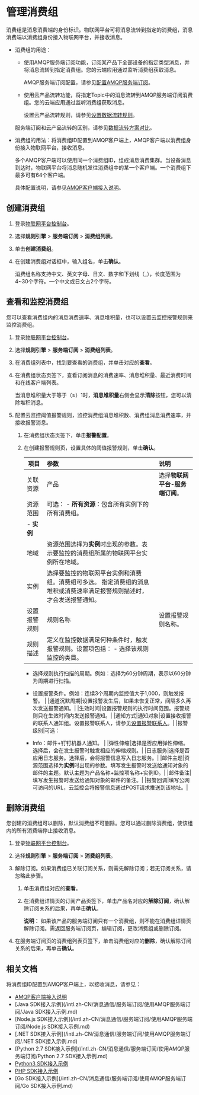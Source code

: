 # 管理消费组

消费组是消息消费端的身份标识。物联网平台可将消息流转到指定的消费组，消息消费端以消费组身份接入物联网平台，并接收消息。

-   消费组的用途：

    -   使用AMQP服务端订阅功能，订阅某产品下全部设备的指定类型消息，并将消息流转到指定消费组。您的云端应用通过监听消费组获取消息。

        AMQP服务端订阅配置，请参见[配置AMQP服务端订阅](/intl.zh-CN/消息通信/服务端订阅/使用AMQP服务端订阅/配置AMQP服务端订阅.md)。

    -   使用云产品流转功能，将指定Topic中的消息流转到AMQP服务端订阅消费组。您的云端应用通过监听消费组获取消息。

        设置云产品流转规则，请参见[设置数据流转规则](/intl.zh-CN/消息通信/云产品流转/设置数据流转规则.md)。

    服务端订阅和云产品流转的区别，请参见[数据流转方案对比](/intl.zh-CN/消息通信/云产品流转/数据流转方案对比.md)。

-   消费组的用法：将消费组ID配置到AMQP客户端上，AMQP客户端以消费组身份接入物联网平台，接收消息。

    多个AMQP客户端可以使用同一个消费组ID，组成消息消费集群。当设备消息到达时，物联网平台将消息随机发往消费组中的某一个客户端。一个消费组下最多可有64个客户端。

    具体配置说明，请参见[AMQP客户端接入说明](/intl.zh-CN/消息通信/服务端订阅/使用AMQP服务端订阅/AMQP客户端接入说明.md)。


## 创建消费组

1.  登录[物联网平台控制台](http://iot.console.aliyun.com/)。

2.  选择**规则引擎** \> **服务端订阅** \> **消费组列表**。

3.  单击**创建消费组**。

4.  在创建消费组对话框中，输入组名，单击**确认**。

    消费组名称支持中文、英文字母、日文、数字和下划线（\_），长度范围为4~30个字符。一个中文或日文占2个字符。


## 查看和监控消费组

您可以查看消费组内的消息消费速率、消息堆积量，也可以设置云监控报警规则来监控消费组。

1.  登录[物联网平台控制台](http://iot.console.aliyun.com/)。

2.  选择**规则引擎** \> **服务端订阅** \> **消费组列表**。

3.  在消费组列表中，找到要查看的消费组，并单击对应的**查看**。

4.  在消费组状态页签下，查看订阅消息的消费速率、消息堆积量、最近消费时间和在线客户端列表。

    当消息堆积量大于等于（≥）1时，**消息堆积量**右侧会显示**清除**按钮，您可以清除堆积消息。

5.  配置云监控阈值报警规则，监控消费组消息堆积数、消费组消息消费速率，并接收报警消息。

    1.  在消费组状态页签下，单击**报警配置**。

    2.  在创建报警规则页，设置具体的阈值报警规则，单击**确认**。

        |项目|参数|说明|
        |--|:-|:-|
        |关联资源|产品|选择**物联网平台-服务端订阅**。|
        |资源范围|可选：        -   **所有资源**：包含所有实例下的所有消费组。
        -   **实例** |
        |地域|资源范围选择为**实例**时出现的参数。表示要监控的消费组所属的物联网平台实例所在地域。|
        |实例|选择要监控的物联网平台实例和消费组。消费组可多选。 指定消费组的消息堆积或消费速率满足报警规则描述时，才会发送报警通知。 |
        |设置报警规则|规则名称|设置报警规则名称。|
        |规则描述|定义在监控数据满足何种条件时，触发报警规则。设置项包括：         -   选择该规则监控的类目。
        -   选择规则执行扫描的周期。例如：选择为60分钟周期，表示以60分钟为周期进行扫描。
        -   设置报警条件。例如：连续3个周期内监控值大于1,000，则触发报警。 |
        |通道沉默周期|设置报警发生后，如果未恢复正常，间隔多久再次发送报警通知。|
        |生效时间|设置报警规则的执行时间范围。报警规则只在生效时间内发送报警通知。|
        |通知方式|通知对象|设置接收报警的联系人通知组。设置报警联系人，请参见[设置报警联系人](/intl.zh-CN/最佳实践/监控运维/使用云监控监控IoT资源/设置报警联系人.md)。|
        |报警级别|可选：

        -   Info：邮件+钉钉机器人通知。 |
        |弹性伸缩|选择是否应用弹性伸缩。选择后，会在发生报警时触发相应的伸缩规则。|
        |日志服务|选择是否应用日志服务。选择后，会将报警信息写入日志服务。|
        |邮件主题|资源范围选择为**实例**时出现的参数。填写发生报警时发送给通知对象的邮件的主题。默认主题为产品名称+监控项名称+实例ID。|
        |邮件备注|填写发生报警时发送给通知对象的邮件的备注。|
        |报警回调|填写公网可访问的URL，云监控会将报警信息通过POST请求推送到该地址。|


## 删除消费组

您创建的消费组可以删除，默认消费组不可删除。您可以通过删除消费组，使该组内的所有消费端停止接收消息。

1.  登录[物联网平台控制台](http://iot.console.aliyun.com/)。

2.  选择**规则引擎** \> **服务端订阅** \> **消费组列表**。

3.  解除订阅。如果消费组已关联订阅关系，则需先解除订阅；若无订阅关系，请忽略此步骤。

    1.  单击消费组对应的**查看**。

    2.  在消费组详情页的订阅产品页签下，单击产品名对应的**解除订阅**，确认解除订阅关系的后果，再单击**确认**。

        **说明：** 如果该产品的服务端订阅只有一个消费组，则不能在消费组详情页解除订阅。需返回服务端订阅页，编辑订阅，更改消费组或删除订阅。

4.  在服务端订阅页的消费组列表页签下，单击消费组对应的**删除**，确认解除订阅关系的后果，再单击**确认**。


## 相关文档

将消费组ID配置到AMQP客户端上，以接收消息，请参见：

-   [AMQP客户端接入说明](/intl.zh-CN/消息通信/服务端订阅/使用AMQP服务端订阅/AMQP客户端接入说明.md)
-   [Java SDK接入示例](/intl.zh-CN/消息通信/服务端订阅/使用AMQP服务端订阅/Java SDK接入示例.md)
-   [Node.js SDK接入示例](/intl.zh-CN/消息通信/服务端订阅/使用AMQP服务端订阅/Node.js SDK接入示例.md)
-   [.NET SDK接入示例](/intl.zh-CN/消息通信/服务端订阅/使用AMQP服务端订阅/.NET SDK接入示例.md)
-   [Python 2.7 SDK接入示例](/intl.zh-CN/消息通信/服务端订阅/使用AMQP服务端订阅/Python 2.7 SDK接入示例.md)
-   [Python3 SDK接入示例]()
-   [PHP SDK接入示例]()
-   [Go SDK接入示例](/intl.zh-CN/消息通信/服务端订阅/使用AMQP服务端订阅/Go SDK接入示例.md)

